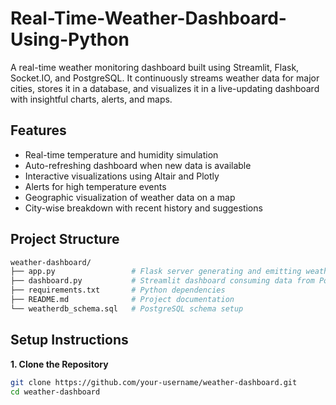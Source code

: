 # Real-Time-Weather-Dashboard-Using-Python
A real-time weather monitoring dashboard built using Streamlit, Flask, Socket.IO, and PostgreSQL. It continuously streams weather data for major cities, stores it in a database, and visualizes it in a live-updating dashboard with insightful charts, alerts, and maps.

## Features
- Real-time temperature and humidity simulation
- Auto-refreshing dashboard when new data is available
- Interactive visualizations using Altair and Plotly
- Alerts for high temperature events
- Geographic visualization of weather data on a map
- City-wise breakdown with recent history and suggestions

## Project Structure
```bash
weather-dashboard/
├── app.py                 # Flask server generating and emitting weather data
├── dashboard.py           # Streamlit dashboard consuming data from PostgreSQL
├── requirements.txt       # Python dependencies
├── README.md              # Project documentation
└── weatherdb_schema.sql   # PostgreSQL schema setup
```

## Setup Instructions
**1. Clone the Repository**
```bash
git clone https://github.com/your-username/weather-dashboard.git
cd weather-dashboard
```
